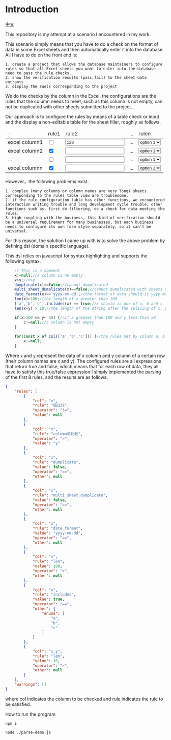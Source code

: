 # Introduction

[中文](readme.zh-cn.md)

This repository is my attempt at a scenario I encountered in my work.

This scenario simply means that you have to do a check on the format of data in some Excel sheets and then automatically enter it into the database.
All I have to do on the front end is:

    1. create a project that allows the database maintainers to configure rules so that all Excel sheets you want to enter into the database need to pass the rule checks.
    2. show the verification results (pass,fail) to the sheet data entrants
    3. display the ruels corresponding to the project

We do the checks by the column in the Excel, the configurations are the rules that the column needs to meet, such as this column is not empty, can not be duplicated with other sheets submitted to the project...  

Our approach is to configure the rules by means of a table check or input and the display a non-editable table for the sheet filler, roughly as follows.
<table>
    <thead>
        <tr>
            <td>
                -
            </td>
            <td>
                rule1
            </td>
            <td>
                rule2
            </td>
            <td>
                ...
            </td>
            <td>
                rulen
            </td>
        </tr>
    </thead>
    <tbody>
        <tr>
            <td>
                excel column1
            </td>
            <td>
                <input type="checkbox">
            </td>
            <td>
                <input value="123">
            </td>
            <td>
                ...
            </td>
            <td>
                <select>
                    <option>option 1</option>
                    <option>option 2</option>
                    <option>option 3</option>
                </select>
            </td>
        </tr>
        <tr>
            <td>
                excel column2
            </td>
            <td>
                <input type="checkbox" checked>
            </td>
            <td>
                <input>
            </td>
            <td>
                ...
            </td>
            <td>
                <select>
                    <option>option 1</option>
                    <option>option 2</option>
                    <option>option 3</option>
                </select>
            </td>
        </tr>
        <tr>
            <td>
                ...
            </td>
            <td>
                <input type="checkbox">
            </td>
            <td>
                <input>
            </td>
            <td>
                ...
            </td>
            <td>
                <select>
                    <option>option 1</option>
                    <option>option 2</option>
                    <option>option 3</option>
                </select>
            </td>
        </tr>
        <tr>
            <td>
                excel columnn
            </td>
            <td>
                <input type="checkbox" checked>
            </td>
            <td>
                <input>
            </td>
            <td>
                ...
            </td>
            <td>
                <select>
                    <option>option 1</option>
                    <option>option 2</option>
                    <option>option 3</option>
                </select>
            </td>
        </tr>
    </tbody>
</table>

However，the following problems exist.

    1. complex (many columns or column names are very long) sheets corresponding to the rules table view are troublesome. 
    2. if the rule configuration table has other functions, we encountered interaction writing trouble and long development cycle trouble, other functions such as, first do filtering, do a check for data meeting the rules.
    3. High coupling with the business, this kind of verification should be a universal requirement for many businesses, but each business needs to configure its own form style separately, so it can't be universal.

For this reason, the solution I came up with is to solve the above problem by defining dsl (domain specific language).

This dsl relies on javascript for syntax highlighting and supports the following syntax.

```javascript
    // This is a comment
    x!=null;//x column is no empty
    x>y;//x>y
    dumplicate(x)==false;//cannot dumplicated
    multi_sheet_dumplicate(x)==false;//cannot dumplicated with sheets submitted to this project
    date_format(x)=='yyyy-mm-dd';//the format of data should is yyyy-mm-dd
    len(x)>100;//the length of x greater than 100
    ['a','b','c'].includes(x) == true;//x should is one of a, b and c 
    len(x+y) > 10;//the length of the string after the splicing of x, y should be greater than 10

    if(x>100 && y< 50) {//if x greater than 100 and y less than 50
        c!=null;//c column is not empty
    }
    
    for(const x of col(['a','b','c'])) {//the rules met by column a, b and c
        x!=null;
    }
```
Where `x` and `y` represent the data of x column and y column of a certain row (their column names are x and y). The configured rules are all expressions that return true and false, which means that for each row of data, they all have to satisfy this true/false expression
I simply implemented the parsing of the first 8 rules, and the results are as follows.
```json
{
    "rules": [
        {
            "col": "x",
            "rule": "值比较",
            "operator": "!=",
            "value": null
        },
        {
            "col": "x",
            "rule": "column间比较",
            "operator": ">",
            "value": "y"
        },
        {
            "col": "x",
            "rule": "dumplicate",
            "value": false,
            "operator": "==",
            "other": null
        },
        {
            "col": "x",
            "rule": "multi_sheet_dumplicate",
            "value": false,
            "operator": "==",
            "other": null
        },
        {
            "col": "x",
            "rule": "date_format",
            "value": "yyyy-mm-dd",
            "operator": "==",
            "other": null
        },
        {
            "col": "x",
            "rule": "len",
            "value": 100,
            "operator": ">",
            "other": null
        },
        {
            "col": "x",
            "rule": "includes",
            "value": true,
            "operator": "==",
            "other": {
                "enums": [
                    "a",
                    "b",
                    "c"
                ]
            }
        },
        {
            "col": "x,y",
            "rule": "len",
            "value": 10,
            "operator": ">",
            "other": null
        }
    ],
    "warnings": []
}

```
where col indicates the column to be checked and rule indicates the rule to be satisfied.

How to run the program

`npm i`

`node ./parse-demo.js`
